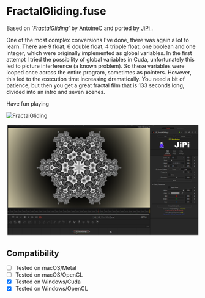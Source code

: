 FractalGliding.fuse
===========

Based on '_[FractalGliding](https://www.shadertoy.com/view/ftGGDR)_' by [AntoineC](https://www.shadertoy.com/user/AntoineC) and ported by [JiPi ](../../Site/Profiles/JiPi.md).

One of the most complex conversions I've done, there was again a lot to learn.
There are 9 float, 6 double float, 4 tripple float, one boolean and one integer, which were originally implemented as global variables. In the first attempt I tried the possibility of global variables in Cuda, unfortunately this led to picture interference (a known problem). So these variables were looped once across the entire program, sometimes as pointers. However, this led to the execution time increasing dramatically. You need a bit of patience, but then you get a great fractal film that is 133 seconds long, divided into an intro and seven scenes.

Have fun playing

![FractalGliding](https://user-images.githubusercontent.com/78935215/144676583-8f728705-53d6-4c52-8302-a9e9a88c780b.gif)


[![FractalGliding](FractalGliding.png)](FractalGliding.fuse)



## Compatibility
- [ ] Tested on macOS/Metal
- [ ] Tested on macOS/OpenCL
- [x] Tested on Windows/Cuda
- [x] Tested on Windows/OpenCL
